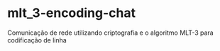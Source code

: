 # mlt_3-encoding-chat
Comunicação de rede utilizando criptografia e o algoritmo MLT-3 para codificação de linha
